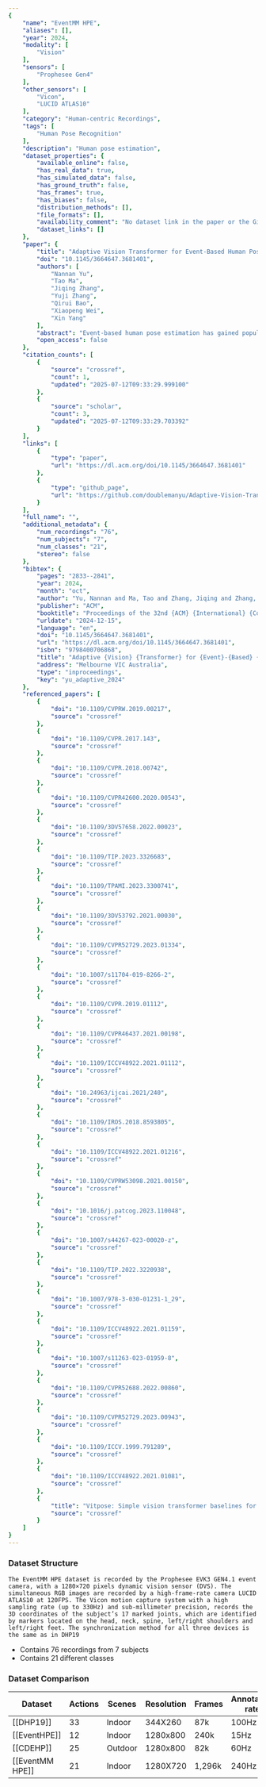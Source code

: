 ```yaml
---
{
    "name": "EventMM HPE",
    "aliases": [],
    "year": 2024,
    "modality": [
        "Vision"
    ],
    "sensors": [
        "Prophesee Gen4"
    ],
    "other_sensors": [
        "Vicon",
        "LUCID ATLAS10"
    ],
    "category": "Human-centric Recordings",
    "tags": [
        "Human Pose Recognition"
    ],
    "description": "Human pose estimation",
    "dataset_properties": {
        "available_online": false,
        "has_real_data": true,
        "has_simulated_data": false,
        "has_ground_truth": false,
        "has_frames": true,
        "has_biases": false,
        "distribution_methods": [],
        "file_formats": [],
        "availability_comment": "No dataset link in the paper or the Github repository",
        "dataset_links": []
    },
    "paper": {
        "title": "Adaptive Vision Transformer for Event-Based Human Pose Estimation",
        "doi": "10.1145/3664647.3681401",
        "authors": [
            "Nannan Yu",
            "Tao Ma",
            "Jiqing Zhang",
            "Yuji Zhang",
            "Qirui Bao",
            "Xiaopeng Wei",
            "Xin Yang"
        ],
        "abstract": "Event-based human pose estimation has gained popularity due to the benefits of high temporal resolution and high dynamic range offered by event cameras. The inherent spatial sparsity of event data makes discarding less significant regions a straightforward and effective way to decrease the computation. However, implementing this operation in CNNs poses a challenge, as it disrupts the regularity of dense convolutional workload. In this paper, we propose an adaptive vision transformer, a novel efficient backbone for human pose estimation with event cameras. Specifically, we present two adaptive patch and token sampling approaches based on the characteristics of events, thereby reducing the computational load while still achieving comparable performance. Firstly, we design an adaptive patch sampling scheme to eliminate inactivity patches by assessing the entropy of the events before they are inputted into the transformer. Secondly, we further propose an adaptive token reduction strategy to selectively remove less informative tokens in transformer layers through a dynamic token pruning algorithm. To exploit event-based visual cues in human pose estimation tasks, we construct a large-scale frame-event-based dataset, dubbed Event Multi Movement HPE (EventMM HPE). The dataset provides annotation frequencies up to 240 Hz. Extensive experiments demonstrate that our proposed approach outperforms existing state-of-the-art methods in estimation accuracy. The source code and dataset are available at https://github.com/doublemanyu/Adaptive-Vision-Transformer-for-Event-Based-HPE.",
        "open_access": false
    },
    "citation_counts": [
        {
            "source": "crossref",
            "count": 1,
            "updated": "2025-07-12T09:33:29.999100"
        },
        {
            "source": "scholar",
            "count": 3,
            "updated": "2025-07-12T09:33:29.703392"
        }
    ],
    "links": [
        {
            "type": "paper",
            "url": "https://dl.acm.org/doi/10.1145/3664647.3681401"
        },
        {
            "type": "github_page",
            "url": "https://github.com/doublemanyu/Adaptive-Vision-Transformer-for-Event-Based-Human-Pose-Estimation"
        }
    ],
    "full_name": "",
    "additional_metadata": {
        "num_recordings": "76",
        "num_subjects": "7",
        "num_classes": "21",
        "stereo": false
    },
    "bibtex": {
        "pages": "2833--2841",
        "year": 2024,
        "month": "oct",
        "author": "Yu, Nannan and Ma, Tao and Zhang, Jiqing and Zhang, Yuji and Bao, Qirui and Wei, Xiaopeng and Yang, Xin",
        "publisher": "ACM",
        "booktitle": "Proceedings of the 32nd {ACM} {International} {Conference} on {Multimedia}",
        "urldate": "2024-12-15",
        "language": "en",
        "doi": "10.1145/3664647.3681401",
        "url": "https://dl.acm.org/doi/10.1145/3664647.3681401",
        "isbn": "9798400706868",
        "title": "Adaptive {Vision} {Transformer} for {Event}-{Based} {Human} {Pose} {Estimation}",
        "address": "Melbourne VIC Australia",
        "type": "inproceedings",
        "key": "yu_adaptive_2024"
    },
    "referenced_papers": [
        {
            "doi": "10.1109/CVPRW.2019.00217",
            "source": "crossref"
        },
        {
            "doi": "10.1109/CVPR.2017.143",
            "source": "crossref"
        },
        {
            "doi": "10.1109/CVPR.2018.00742",
            "source": "crossref"
        },
        {
            "doi": "10.1109/CVPR42600.2020.00543",
            "source": "crossref"
        },
        {
            "doi": "10.1109/3DV57658.2022.00023",
            "source": "crossref"
        },
        {
            "doi": "10.1109/TIP.2023.3326683",
            "source": "crossref"
        },
        {
            "doi": "10.1109/TPAMI.2023.3300741",
            "source": "crossref"
        },
        {
            "doi": "10.1109/3DV53792.2021.00030",
            "source": "crossref"
        },
        {
            "doi": "10.1109/CVPR52729.2023.01334",
            "source": "crossref"
        },
        {
            "doi": "10.1007/s11704-019-8266-2",
            "source": "crossref"
        },
        {
            "doi": "10.1109/CVPR.2019.01112",
            "source": "crossref"
        },
        {
            "doi": "10.1109/CVPR46437.2021.00198",
            "source": "crossref"
        },
        {
            "doi": "10.1109/ICCV48922.2021.01112",
            "source": "crossref"
        },
        {
            "doi": "10.24963/ijcai.2021/240",
            "source": "crossref"
        },
        {
            "doi": "10.1109/IROS.2018.8593805",
            "source": "crossref"
        },
        {
            "doi": "10.1109/ICCV48922.2021.01216",
            "source": "crossref"
        },
        {
            "doi": "10.1109/CVPRW53098.2021.00150",
            "source": "crossref"
        },
        {
            "doi": "10.1016/j.patcog.2023.110048",
            "source": "crossref"
        },
        {
            "doi": "10.1007/s44267-023-00020-z",
            "source": "crossref"
        },
        {
            "doi": "10.1109/TIP.2022.3220938",
            "source": "crossref"
        },
        {
            "doi": "10.1007/978-3-030-01231-1_29",
            "source": "crossref"
        },
        {
            "doi": "10.1109/ICCV48922.2021.01159",
            "source": "crossref"
        },
        {
            "doi": "10.1007/s11263-023-01959-8",
            "source": "crossref"
        },
        {
            "doi": "10.1109/CVPR52688.2022.00860",
            "source": "crossref"
        },
        {
            "doi": "10.1109/CVPR52729.2023.00943",
            "source": "crossref"
        },
        {
            "doi": "10.1109/ICCV.1999.791289",
            "source": "crossref"
        },
        {
            "doi": "10.1109/ICCV48922.2021.01081",
            "source": "crossref"
        },
        {
            "title": "Vitpose: Simple vision transformer baselines for human pose estimation",
            "source": "crossref"
        }
    ]
}
---
```


### Dataset Structure

```
The EventMM HPE dataset is recorded by the Prophesee EVK3 GEN4.1 event camera, with a 1280×720 pixels dynamic vision sensor (DVS). The simultaneous RGB images are recorded by a high-frame-rate camera LUCID ATLAS10 at 120FPS. The Vicon motion capture system with a high sampling rate (up to 330Hz) and sub-millimeter precision, records the 3D coordinates of the subject’s 17 marked joints, which are identified by markers located on the head, neck, spine, left/right shoulders and left/right feet. The synchronization method for all three devices is the same as in DHP19
```

- Contains 76 recordings from 7 subjects
- Contains 21 different classes

### Dataset Comparison

| Dataset           | Actions | Scenes  | Resolution | Frames | Annotation rate |
| ----------------- | ------- | ------- | ---------- | ------ | --------------- |
| \[[DHP19]\]       | 33      | Indoor  | 344X260    | 87k    | 100Hz           |
| \[[EventHPE]\]    | 12      | Indoor  | 1280x800   | 240k   | 15Hz            |
| \[[CDEHP]\]       | 25      | Outdoor | 1280x800   | 82k    | 60Hz            |
| \[[EventMM HPE]\] | 21      | Indoor  | 1280X720   | 1,296k | 240Hz           |
